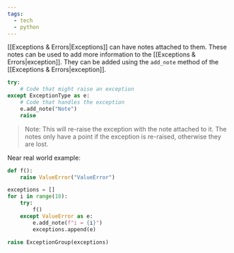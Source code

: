 ```yaml
---
tags:
  - tech
  - python
---
```

[[Exceptions & Errors|Exceptions]] can have notes attached to them.
These notes can be used to add more information to the [[Exceptions & Errors|exception]].
They can be added using the `add_note` method of the [[Exceptions & Errors|exception]].

```python
try:
    # Code that might raise an exception
except ExceptionType as e:
    # Code that handles the exception
    e.add_note("Note")
    raise
```

> Note: This will re-raise the exception with the note attached to it.
> The notes only have a point if the exception is re-raised, otherwise they are lost.

Near real world example:

```python
def f():
    raise ValueError("ValueError")

exceptions = []
for i in range(10):
    try:
        f()
    except ValueError as e:
        e.add_note(f"i = {i}")
        exceptions.append(e)

raise ExceptionGroup(exceptions)
```
